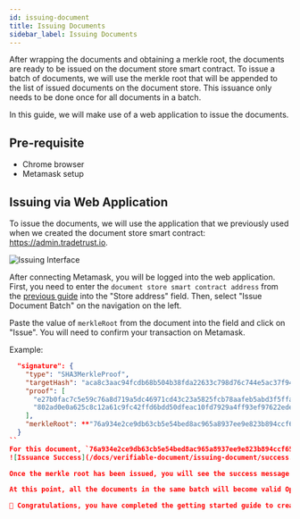 ```yaml
---
id: issuing-document
title: Issuing Documents
sidebar_label: Issuing Documents
---
```


After wrapping the documents and obtaining a merkle root, the documents are ready to be issued on the document store smart contract. To issue a batch of documents, we will use the merkle root that will be appended to the list of issued documents on the document store. This issuance only needs to be done once for all documents in a batch.

In this guide, we will make use of a web application to issue the documents.

## Pre-requisite

- Chrome browser
- Metamask setup

## Issuing via Web Application

To issue the documents, we will use the application that we previously used when we created the document store smart contract: https://admin.tradetrust.io.

![Issuing Interface](/docs/verifiable-document/issuing-document/issuing.png)

After connecting Metamask, you will be logged into the web application. First, you need to enter the `document store smart contract address` from the [previous guide](/docs/verifiable-document/document-store/) into the "Store address" field. Then, select "Issue Document Batch" on the navigation on the left.

Paste the value of `merkleRoot` from the document into the field and click on "Issue". You will need to confirm your transaction on Metamask.

Example: 

```json
  "signature": {
    "type": "SHA3MerkleProof",
    "targetHash": "aca8c3aac94fcdb68b504b38fda22633c798d76c744e5ac37f945c314f03637a",
    "proof": [
      "e27b0fac7c5e59c76a8d719a5dc46971cd43c23a5825fcb78aafeb5abd3f5ffa",
      "802ad0e0a625c8c12a61c9fc42ffd6bdd50dfeac10fd7929a4ff93ef97622ede"
    ],
    "merkleRoot": **"76a934e2ce9db63cb5e54bed8ac965a8937ee9e823b894ccf6569141187a475c"**
  }
``
For this document, `76a934e2ce9db63cb5e54bed8ac965a8937ee9e823b894ccf6569141187a475c` is the value you need to issue.
![Issuance Success](/docs/verifiable-document/issuing-document/success.png)

Once the merkle root has been issued, you will see the success message "Batch has been issued".

At this point, all the documents in the same batch will become valid OpenAttestation documents. You may drop any of the documents that was generated in the `wrapped-documents` folder during the [previous step](/docs/verifiable-document/document-data) into a valid OA compliant website connected to the **_ropsten_** test network like https://dev.tradetrust.io or https://dev.opencerts.io to view it.

🎉 Congratulations, you have completed the getting started guide to create your own Verifiable Document! You may wish to visit the topic on "[Next Steps](/docs/verifiable-document/next-steps)" to learn how to issue verifiable documents in the production environment.
